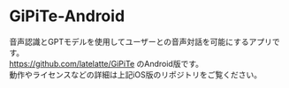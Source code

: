 # GiPiTe-Android
音声認識とGPTモデルを使用してユーザーとの音声対話を可能にするアプリです。  
https://github.com/latelatte/GiPiTe のAndroid版です。  
動作やライセンスなどの詳細は上記iOS版のリポジトリをご覧ください。
